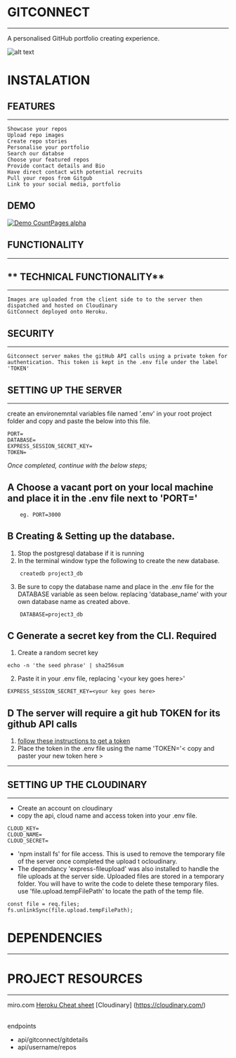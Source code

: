 # **GITCONNECT**
---
A personalised GitHub portfolio creating experience.

![alt text](https://res.cloudinary.com/dc7oti3kw/image/upload/v1655872201/CaptureGitCOnnect_s7jrvr.jpg)

# **INSTALATION**




## **FEATURES**
---
    Showcase your repos
    Upload repo images
    Create repo stories
    Personalise your portfolio
    Search our databse
    Choose your featured repos
    Provide contact details and Bio
    Have direct contact with potential recruits
    Pull your repos from Gitgub
    Link to your social media, portfolio

## **DEMO**
[![Demo CountPages alpha](http://share.gifyoutube.com/KzB6Gb.gif)](https://www.youtube.com/watch?v=yHM5VaXtpVY)

## **FUNCTIONALITY**
---

## ** TECHNICAL FUNCTIONALITY**
---
    Images are uploaded from the client side to to the server then dispatched and hosted on Cloudinary
    GitConnect deployed onto Heroku.



## **SECURITY**
---
    Gitconnect server makes the gitHub API calls using a private token for authentication. This token is kept in the .env file under the label 'TOKEN'



## **SETTING UP THE SERVER**
---
create an environemntal variables file named '.env' in your root project folder and copy and paste the below into this file.
```
PORT=
DATABASE=
EXPRESS_SESSION_SECRET_KEY=
TOKEN=
```

_Once completed, continue with the below steps;_

## A **Choose a vacant port on your local machine and place it in the .env file next to 'PORT='**

```
    eg. PORT=3000
```

## B **Creating & Setting up the database.**

1.  Stop the postgresql database if it is running
2.  In the terminal window type the following to create the new database.

```
    createdb project3_db
```

3.  Be sure to copy the database name and place in the .env file for the DATABASE variable as seen below. replacing 'database_name' with your own database name as created above.

```
    DATABASE=project3_db
```

## C **Generate a secret key from the CLI. Required**

1.  Create a random secret key

```
echo -n 'the seed phrase' | sha256sum
```

2.  Paste it in your .env file, replacing '\<your key goes here>'

```
EXPRESS_SESSION_SECRET_KEY=<your key goes here>
```

## D **The server will require a git hub TOKEN for its github API calls**

1. [follow these instructions to get a token](https://docs.github.com/en/enterprise-server@3.4/authentication/keeping-your-account-and-data-secure/creating-a-personal-access-token#creating-a-token)
2. Place the token in the .env file using the name 'TOKEN='< copy and paster your new token here >

---

## **SETTING UP THE CLOUDINARY**
---
- Create an account on cloudinary
- copy the api, cloud name and access token into your .env file.

```
CLOUD_KEY=
CLOUD_NAME=
CLOUD_SECRET=
```

- 'npm install fs' for file access. This is used to remove the temporary file of the server once completed the upload t ocloudinary.
- The dependancy 'express-fileupload' was also installed to handle the file uploads at the server side. Uploaded files are stored in a temporary folder. You will have to write the code to delete these temporary files. use 'file.upload.tempFilePath' to locate the path of the temp file.

```
const file = req.files;
fs.unlinkSync(file.upload.tempFilePath);
```

# DEPENDENCIES
---

# PROJECT RESOURCES
---
miro.com
[Heroku Cheat sheet](https://gist.git.generalassemb.ly/katie/2b04e662ffc32713aad1b07747aceed9)
[Cloudinary] (https://cloudinary.com/)


<br>
endpoints

- api/gitconnect/gitdetails
- api/username/repos

